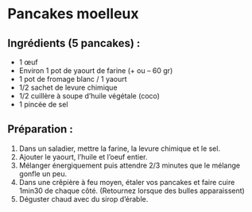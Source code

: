 # Pancakes moelleux

## Ingrédients (5 pancakes) :

- 1 œuf
- Environ 1 pot de yaourt de farine (+ ou – 60 gr)
- 1 pot de fromage blanc / 1 yaourt
- 1/2 sachet de levure chimique
- 1/2 cuillère à soupe d’huile végétale (coco)
- 1 pincée de sel

## Préparation :
1. Dans un saladier, mettre la farine, la levure chimique et le sel.
2. Ajouter le yaourt, l’huile et l’oeuf entier.
3. Mélanger énergiquement puis attendre 2/3 minutes que le mélange gonfle un
peu.
4. Dans une crêpière à feu moyen, étaler vos pancakes et faire cuire 1min30 de
chaque côté. (Retournez lorsque des bulles apparaissent)
5. Déguster chaud avec du sirop d’érable.
